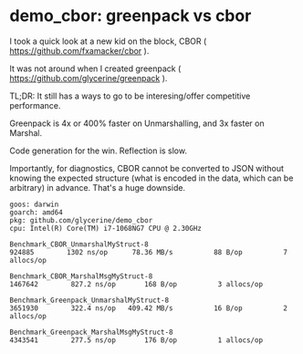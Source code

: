 demo_cbor: greenpack vs cbor
=========

I took a quick look at a new kid on the block, CBOR ( https://github.com/fxamacker/cbor ). 

It was not around when I created greenpack ( https://github.com/glycerine/greenpack ). 

TL;DR: It still has a ways to go to be interesing/offer competitive performance. 

Greenpack is 4x or 400% faster on Unmarshalling, and 3x faster on Marshal.

Code generation for the win. Reflection is slow.

Importantly, for diagnostics, CBOR cannot be converted to JSON without
knowing the expected structure (what is encoded in the data, which
can be arbitrary) in advance. That's a huge downside.

~~~
goos: darwin
goarch: amd64
pkg: github.com/glycerine/demo_cbor
cpu: Intel(R) Core(TM) i7-1068NG7 CPU @ 2.30GHz

Benchmark_CBOR_UnmarshalMyStruct-8
924885	      1302 ns/op	  78.36 MB/s	      88 B/op	       7 allocs/op

Benchmark_CBOR_MarshalMsgMyStruct-8
1467642	       827.2 ns/op	     168 B/op	       3 allocs/op

Benchmark_Greenpack_UnmarshalMyStruct-8
3651930	       322.4 ns/op	 409.42 MB/s	      16 B/op	       2 allocs/op

Benchmark_Greenpack_MarshalMsgMyStruct-8
4343541	       277.5 ns/op	     176 B/op	       1 allocs/op
~~~
